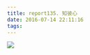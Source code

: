 ```yaml
---
title: report135. 知彼心
date: 2016-07-14 22:11:16
tags:
---
```

![](https://i.loli.net/2017/12/25/5a410ce59d8ff.jpg)

